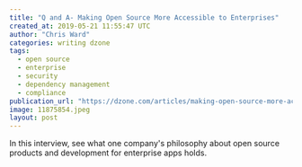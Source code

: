 ```yaml
---
title: "Q and A- Making Open Source More Accessible to Enterprises"
created_at: 2019-05-21 11:55:47 UTC
author: "Chris Ward"
categories: writing dzone
tags:
  - open source
  - enterprise
  - security
  - dependency management
  - compliance
publication_url: "https://dzone.com/articles/making-open-source-more-accessible-to-enterprises"
image: 11875854.jpeg
layout: post
---
```

In this interview, see what one company's philosophy about open source products and development for enterprise apps holds.


